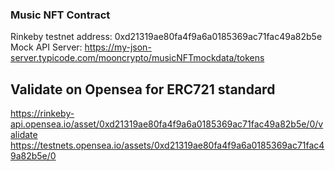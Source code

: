 ### Music NFT Contract

Rinkeby testnet address: 0xd21319ae80fa4f9a6a0185369ac71fac49a82b5e
Mock API Server: https://my-json-server.typicode.com/mooncrypto/musicNFTmockdata/tokens

## Validate on Opensea for ERC721 standard

https://rinkeby-api.opensea.io/asset/0xd21319ae80fa4f9a6a0185369ac71fac49a82b5e/0/validate
https://testnets.opensea.io/assets/0xd21319ae80fa4f9a6a0185369ac71fac49a82b5e/0
